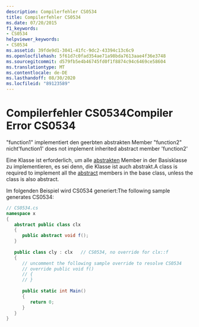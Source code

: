 ```yaml
---
description: Compilerfehler CS0534
title: Compilerfehler CS0534
ms.date: 07/20/2015
f1_keywords:
- CS0534
helpviewer_keywords:
- CS0534
ms.assetid: 39fde9d1-3041-41fc-9dc2-43394c13c6c9
ms.openlocfilehash: 5f61d7c0fad354ae71a98bda7613aae4f36e3748
ms.sourcegitcommit: d579fb5e4b46745fd0f1f8874c94c6469ce58604
ms.translationtype: MT
ms.contentlocale: de-DE
ms.lasthandoff: 08/30/2020
ms.locfileid: "89123589"
---
```

# <a name="compiler-error-cs0534"></a><span data-ttu-id="a81c9-103">Compilerfehler CS0534</span><span class="sxs-lookup"><span data-stu-id="a81c9-103">Compiler Error CS0534</span></span>
<span data-ttu-id="a81c9-104">"function1" implementiert den geerbten abstrakten Member "function2" nicht</span><span class="sxs-lookup"><span data-stu-id="a81c9-104">'function1' does not implement inherited abstract member 'function2'</span></span>  
  
 <span data-ttu-id="a81c9-105">Eine Klasse ist erforderlich, um alle [abstrakten](../language-reference/keywords/abstract.md) Member in der Basisklasse zu implementieren, es sei denn, die Klasse ist auch abstrakt.</span><span class="sxs-lookup"><span data-stu-id="a81c9-105">A class is required to implement all the [abstract](../language-reference/keywords/abstract.md) members in the base class, unless the class is also abstract.</span></span>  
  
 <span data-ttu-id="a81c9-106">Im folgenden Beispiel wird CS0534 generiert:</span><span class="sxs-lookup"><span data-stu-id="a81c9-106">The following sample generates CS0534:</span></span>  
  
```csharp  
// CS0534.cs  
namespace x  
{  
   abstract public class clx  
   {  
      public abstract void f();  
   }  
  
   public class cly : clx   // CS0534, no override for clx::f  
   {  
      // uncomment the following sample override to resolve CS0534  
      // override public void f()  
      // {  
      // }  
  
      public static int Main()  
      {  
         return 0;  
      }  
   }  
}  
```

